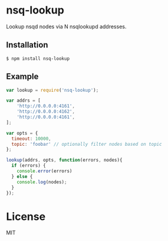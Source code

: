 
# nsq-lookup

  Lookup nsqd nodes via N nsqlookupd addresses.

## Installation

```
$ npm install nsq-lookup
```

## Example

```js
var lookup = require('nsq-lookup');

var addrs = [
	'http://0.0.0.0:4161',
	'http://0.0.0.0:4162',
	'http://0.0.0.0:4161',
];

var opts = {
  timeout: 10000,
  topic: 'foobar' // optionally filter nodes based on topic
};

lookup(addrs, opts, function(errors, nodes){
  if (errors) {
  	console.error(errors)
  } else {
  	console.log(nodes);
  }
});
```

# License

  MIT
